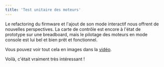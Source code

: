 ```yaml
---
title: 'Test unitaire des moteurs'
---
```


Le refactoring du firmware et l'ajout de son mode interactif nous offrent
de nouvelles perspectives. La carte de contrôle est encore à l'état de
prototype sur une breadboard, mais le pilotage des moteurs en mode console
est lui bel et bien prêt et fonctionnel.

Vous pouvez voir tout cela en images dans la [vidéo](https://www.youtube.com/watch?v=Nev7UL0AT10).

Voilà, c'était vraiment très intéressant !
